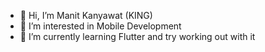 - 👋 Hi, I’m Manit Kanyawat (KING)
- 👀 I’m interested in Mobile Development
- 🌱 I’m currently learning Flutter and try working out with it

<!---
KinGeze/KinGeze is a ✨ special ✨ repository because its `README.md` (this file) appears on your GitHub profile.
You can click the Preview link to take a look at your changes.
--->
